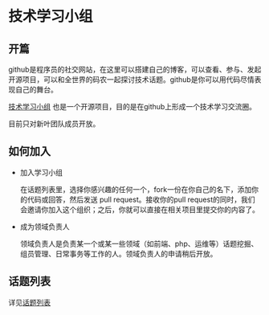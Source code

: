 技术学习小组
===================


## 开篇

github是程序员的社交网站，在这里可以搭建自己的博客，可以查看、参与、发起开源项目，可以和全世界的码农一起探讨技术话题。github是你可以用代码尽情表现自己的舞台。

[技术学习小组](https://github.com/techstudy) 也是一个开源项目，目的是在github上形成一个技术学习交流圈。


目前只对新叶团队成员开放。

## 如何加入

* 加入学习小组

  在话题列表里，选择你感兴趣的任何一个，fork一份在你自己的名下，添加你的代码或回答，然后发送 pull request。接收你的pull request的同时，我们会邀请你加入这个组织；之后，你就可以直接在相关项目里提交你的内容了。

* 成为领域负责人

  领域负责人是负责某一个或某一些领域（如前端、php、运维等）话题挖掘、组员管理、日常事务等工作的人。领域负责人的申请稍后开放。


## 话题列表

详见[话题列表](topics.md)
